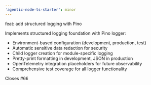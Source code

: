 ```yaml
---
'agentic-node-ts-starter': minor
---
```


feat: add structured logging with Pino

Implements structured logging foundation with Pino logger:

- Environment-based configuration (development, production, test)
- Automatic sensitive data redaction for security
- Child logger creation for module-specific logging
- Pretty-print formatting in development, JSON in production
- OpenTelemetry integration placeholders for future observability
- Comprehensive test coverage for all logger functionality

Closes #66
